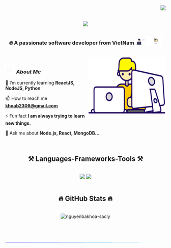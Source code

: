 <img align="right" src="https://visitor-badge.laobi.icu/badge?page_id=salesp07.salesp07" />

<h1 align="center">
    <img src="https://readme-typing-svg.herokuapp.com/?font=Righteous&size=35&center=true&vCenter=true&width=500&height=70&duration=4000&lines=Hi+There!+👋;+I'm+Ba+Khoa!;" />
</h1>

<h3 align="center">🔥 A passionate software developer from VietNam <img src="./images/profile_dev.svg" width="30px"> <img src="./images/dog_1.gif" width="50" /></h3>

<br/>

<img align="right" width=245px height=180px alt="side_sticker" src="./images/Designer.gif" />

<div align="left">
    
### <img src="./images/stats.gif" width="30" height="30"> ***About Me*** 
    
 🌱 I’m currently learning **ReactJS, NodeJS, Python**
 
📫 How to reach me **khoab2306@gmail.com**

⚡ Fun fact **I am always trying to learn new things.**

💬 Ask me about **Node.js, React, MongoDB...**

 </div>
 
<br/>
 
<h2 align="center">⚒️ Languages-Frameworks-Tools ⚒️</h2>
<br/>
<div align="center">
    <img src="https://skillicons.dev/icons?i=react,bootstrap,html,css,vscode,github,figma,tailwind,git" />
    <img src="https://skillicons.dev/icons?i=nodejs,javascript,express,firebase,mongodb,java,mysql" /><br>
</div>

<br/>

<h2 align="center">🔥 GitHub Stats 🔥</h2>
<br>
<div align=center>
  <img width=390 src="https://github-readme-stats.vercel.app/api/top-langs?username=nguyenbakhoa-sacly&show_icons=true&locale=en&layout=compact&theme=tokyonight" alt="nguyenbakhoa-sacly"/>
<!--   <img width=390 src="https://github-readme-stats.vercel.app/api?username=nguyenbakhoa-sacly&show_icons=true&locale=en" alt="nguyenbakhoa-sacly" /> -->
  <br/>
<!--   <img width=325 align="center" src="https://github-readme-streak-stats.herokuapp.com/?user=nguyenbakhoa-sacly&" alt="nguyenbakhoa-sacly" /> -->
</div>

<br/><br/>

![divider](./images/divider.gif)

<br/>
